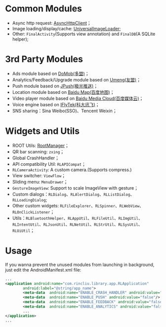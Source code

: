 Common Modules
==========
* Async http request: [AsyncHttpClient](https://github.com/loopj/android-async-http)；
* Image loading/display/cache: [UniversalImageLoader](https://github.com/nostra13/Android-Universal-Image-Loader);
* Other: <code>FinalActivity</code>(Supports view annotation) and <code>FinalDB</code>(A SQLite helper);

3rd Party Modules
==========
* Ads module based on [DoMob(多盟)](http://www.duomeng.net/developers/developers.htm)；
* Analytics/Feedback/Upgrade module based on [Umeng(友盟)](http://www.umeng.com)；
* Push module based on [JPush(极光推送)](http://www.jpush.cn/)；
* Location module based on [Baidu Map(百度地图)](http://developer.baidu.com/map/)；
* Video player module based on [Baidu Media Cloud(百度媒体云)](http://developer.baidu.com/wiki/index.php?title=docs/cplat/media)；
* Voice engine based on [IFlyTek(科大讯飞)](http://open.voicecloud.cn/developer.php)；
* SNS sharing：Sina Weibo(SSO)、Tencent Weixin；

Widgets and Utils
==========
* ROOT Utils: [RootManager](https://github.com/Chrisplus/RootManager)；
* QR bar scanning: <code>zxing</code>；
* Global CrashHandler；
* API compatibility Util: <code>RLAPICompat</code>；
* <code>RLCameraActivity</code>: A custom camera.(Supports compress.)
* View switcher: <code>ViewFlow</code>；
* Sliding menu: <code>MenuDrawer</code>；
* <code>GestureImageView</code>: Support to scale ImageView with gesture；
* Custom dialogs：<code>RLDialog</code>、<code>RLAlertDialog</code>、<code>RLListDialog</code>、<code>RLLoadingDialog</code>;
* Other custom widgets: <code>RLFileExplorer</code>、<code>RLSpinner</code>、<code>RLWebView</code>、<code>RLOnClickListener</code>；
* Utils：<code>RLBluetoothHelper</code>、<code>RLAppUtil</code>、<code>RLFileUtil</code>、<code>RLImgUtil</code>、<code>RLIntentUtil</code>、<code>RLJsonUtil</code>、<code>RLNetUtil</code>、<code>RLStrUtil</code>、<code>RLSysUtil</code>、<code>RLUiUtil</code>；

Usage
==========
If you wanna prevent the unused modules from launching in background, just edit the AndroidManifest.xml file:

```xml
...
<application android:name="com.rincliu.library.app.RLApplication" 
        android:label="@string/app_name">
        <meta-data  android:name="ENABLE_CRASH_HANDLER" android:value="true"/>
        <meta-data  android:name="ENABLE_PUSH" android:value="false"/>
        <meta-data  android:name="ENABLE_FEEDBACK" android:value="false"/>
        <meta-data  android:name="ENABLE_ANALYTICS" android:value="false"/>
        ...
</application>
...
```
